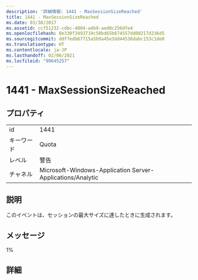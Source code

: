 ```yaml
---
description: '詳細情報: 1441 - MaxSessionSizeReached'
title: 1441 - MaxSessionSizeReached
ms.date: 03/30/2017
ms.assetid: ccf51232-cdbc-4004-a4b9-aed0c256dfe4
ms.openlocfilehash: 0e330f3493719c50bd65b674557dd00217d236d5
ms.sourcegitcommit: ddf7edb67715a5b9a45e3dd44536dabc153c1de0
ms.translationtype: HT
ms.contentlocale: ja-JP
ms.lasthandoff: 02/06/2021
ms.locfileid: "99645257"
---
```

# <a name="1441---maxsessionsizereached"></a>1441 - MaxSessionSizeReached

## <a name="properties"></a>プロパティ  
  
|||  
|-|-|  
|id|1441|  
|キーワード|Quota|  
|レベル|警告|  
|チャネル|Microsoft-Windows-Application Server-Applications/Analytic|  
  
## <a name="description"></a>説明  

 このイベントは、セッションの最大サイズに達したときに生成されます。  
  
## <a name="message"></a>メッセージ  

 1%  
  
## <a name="details"></a>詳細
